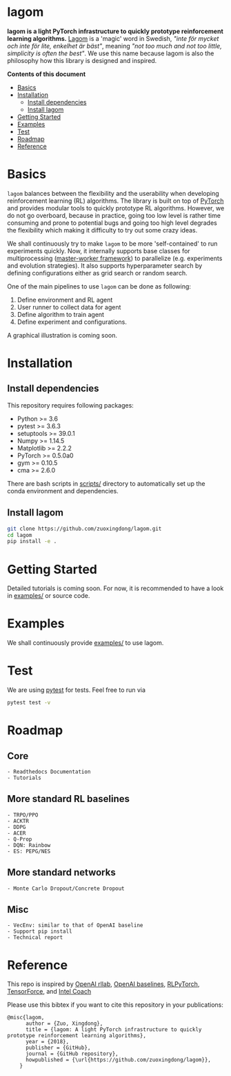 # lagom
<!--- <img src='doc/img/infrastructure.png' width='300'> --->

**lagom is a light PyTorch infrastructure to quickly prototype reinforcement learning algorithms.** [Lagom](https://sv.wikipedia.org/wiki/Lagom) is a 'magic' word in Swedish, *"inte för mycket och inte för lite, enkelhet är bäst"*, meaning *"not too much and not too little, simplicity is often the best"*. We use this name because lagom is also the philosophy how this library is designed and inspired. 

**Contents of this document**

- [Basics](#basics)
- [Installation](#installation)
    - [Install dependencies](#install-dependencies)
    - [Install lagom](#install-lagom)
- [Getting Started](#getting-started)
- [Examples](#examples)
- [Test](#test)
- [Roadmap](#roadmap)
- [Reference](#reference)

# Basics

`lagom` balances between the flexibility and the userability when developing reinforcement learning (RL) algorithms. The library is built on top of [PyTorch](https://pytorch.org/) and provides modular tools to quickly prototype RL algorithms. However, we do not go overboard, because in practice, going too low level is rather time consuming and prone to potential bugs and going too high level degrades the flexibility which making it difficulty to try out some crazy ideas. 

We shall continuously try to make `lagom` to be more 'self-contained' to run experiments quickly. Now, it internally supports base classes for multiprocessing ([master-worker framework](https://en.wikipedia.org/wiki/Master/slave_(technology))) to parallelize (e.g. experiments and evolution strategies). It also supports hyperparameter search by defining configurations either as grid search or random search. 

One of the main pipelines to use `lagom` can be done as following:
1. Define environment and RL agent
2. User runner to collect data for agent
3. Define algorithm to train agent
4. Define experiment and configurations. 

A graphical illustration is coming soon. 

# Installation

## Install dependencies
This repository requires following packages:

- Python >= 3.6
- pytest >= 3.6.3
- setuptools >= 39.0.1
- Numpy >= 1.14.5
- Matplotlib >= 2.2.2
- PyTorch >= 0.5.0a0
- gym >= 0.10.5
- cma >= 2.6.0

There are bash scripts in [scripts/](scripts/) directory to automatically set up the conda environment and dependencies.

## Install lagom
```bash
git clone https://github.com/zuoxingdong/lagom.git
cd lagom
pip install -e .
```

# Getting Started

Detailed tutorials is coming soon. For now, it is recommended to have a look in [examples/](examples/) or source code. 

# Examples

We shall continuously provide [examples/](examples/) to use lagom. 

# Test

We are using [pytest](https://docs.pytest.org) for tests. Feel free to run via
```bash
pytest test -v
```

# Roadmap

## Core
    - Readthedocs Documentation
    - Tutorials
## More standard RL baselines
    - TRPO/PPO
    - ACKTR
    - DDPG
    - ACER
    - Q-Prop
    - DQN: Rainbow
    - ES: PEPG/NES
## More standard networks
    - Monte Carlo Dropout/Concrete Dropout
## Misc
    - VecEnv: similar to that of OpenAI baseline
    - Support pip install
    - Technical report

# Reference

This repo is inspired by [OpenAI rllab](https://github.com/rll/rllab), [OpenAI baselines](https://github.com/openai/baselines), [RLPyTorch](https://github.com/pytorch/ELF/tree/master/src_py/rlpytorch), [TensorForce](https://github.com/reinforceio/tensorforce), and [Intel Coach](https://github.com/NervanaSystems/coach)

Please use this bibtex if you want to cite this repository in your publications:

    @misc{lagom,
          author = {Zuo, Xingdong},
          title = {lagom: A light PyTorch infrastructure to quickly prototype reinforcement learning algorithms},
          year = {2018},
          publisher = {GitHub},
          journal = {GitHub repository},
          howpublished = {\url{https://github.com/zuoxingdong/lagom}},
        }

